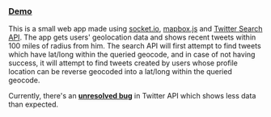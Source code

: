 ### [Demo](https://recent-tweets.herokuapp.com/)

This is a small web app made using [socket.io](http://socket.io/), [mapbox.js](https://www.mapbox.com/mapbox.js/api/v2.4.0/) and [Twitter Search API](https://dev.twitter.com/rest/public/search). The app gets users' geolocation data and shows recent tweets within 100 miles of radius from him. The search API will first attempt to find tweets which have lat/long within the queried geocode, and in case of not having success, it will attempt to find tweets created by users whose profile location can be reverse geocoded into a lat/long within the queried geocode.

Currently, there's an **[unresolved bug](https://twittercommunity.com/t/geo-null-in-all-search-api-results/65691)** in Twitter API which shows less data than expected. 
